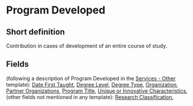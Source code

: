 # Program Developed
## Short definition
Contribution in cases of development of an entire course of study.
## Fields
(following a description of Program Developed in the [Services - Other](../Templates/Services%20-%20Other.md) template):
[Date First Taught](../Object-Fields/Program%20Developed/Date%20First%20Taught.md),
[Degree Level](../Object-Fields/Program%20Developed/Degree%20Level.md),
[Degree Type](../Object-Fields/Program%20Developed/Degree%20Type.md),
[Organization](../Object-Fields/Program%20Developed/Organization.md),
[Partner Organizations](../Object-Fields/Program%20Developed/Partner%20Organizations.md),
[Program Title](../Object-Fields/Program%20Developed/Program%20Title.md),
[Unique or Innovative Characteristics](../Object-Fields/Program%20Developed/Unique%20or%20Innovative%20Characteristics.md),
(other fields not mentioned in any template):
[Research Classification](../Object-Fields/Program%20Developed/Research%20Classification.md),
